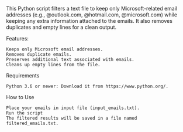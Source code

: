 This Python script filters a text file to keep only Microsoft-related email addresses (e.g., @outlook.com, @hotmail.com, @microsoft.com) while keeping any extra information attached to the emails. It also removes duplicates and empty lines for a clean output.

Features:

    Keeps only Microsoft email addresses.
    Removes duplicate emails.
    Preserves additional text associated with emails.
    Cleans up empty lines from the file.

  Requirements

    Python 3.6 or newer: Download it from https://www.python.org/.

  How to Use

    Place your emails in input file (input_emails.txt).
    Run the script
    The filtered results will be saved in a file named filtered_emails.txt.
